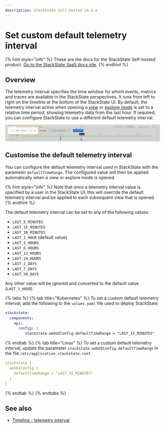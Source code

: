 ```yaml
---
description: StackState Self-hosted v4.5.x
---
```


# Set custom default telemetry interval

{% hint style="info" %}
These are the docs for the StackState Self-hosted product. [Go to the StackState SaaS docs site](https://docs.stackstate.com/v/stackstate-saas/).
{% endhint %}

## Overview

The telemetry interval specifies the time window for which events, metrics and traces are available in the StackState perspectives. It runs from left to right on the timeline at the bottom of the StackState UI. By default, the telemetry interval active when opening a [view](/use/stackstate-ui/views/about_views.md) or [explore mode](/use/stackstate-ui/explore_mode.md) is set to a relative time period, showing telemetry data from the last hour. If required, you can configure StackState to use a different default telemetry interval.

![Telemetry interval](../../.gitbook/assets/v44_telemetry_interval.png)

## Customise the default telemetry interval

You can configure the default telemetry interval used in StackState with the parameter `defaultTimeRange`. The configured value will then be applied automatically when a view or explore mode is opened.

{% hint style="info" %}
Note that once a telemetry interval value is specified by a user in the StackState UI, this will override the default telemetry interval and be applied to each subsequent view that is opened.
{% endhint %}

The default telemetry interval can be set to any of the following values:
- `LAST_5_MINUTES`
- `LAST_15_MINUTES`
- `LAST_30_MINUTES`
- `LAST_1_HOUR` (default value)
- `LAST_3_HOURS`
- `LAST_6_HOURS`
- `LAST_12_HOURS`
- `LAST_24_HOURS`
- `LAST_2_DAYS`
- `LAST_7_DAYS`
- `LAST_30_DAYS`
 
Any other value will be ignored and converted to the default value (`LAST_1_HOUR`).

{% tabs %}
{% tab title="Kubernetes" %}
To set a custom default telemetry interval, add the following to the `values.yaml` file used to deploy StackState:
```yaml
stackstate:
  components:
    api:
      config: |
         stackstate.webUIConfig.defaultTimeRange = "LAST_15_MINUTES"

```
{% endtab %}
{% tab title="Linux" %}
To set a custom default telemetry interval, update the parameter `stackstate.webUIConfig.defaultTimeRange` in the file `/etc/application_stackstate.conf`.

```yaml
stackstate {
  webUIConfig {
    defaultTimeRange = "LAST_15_MINUTES"
  }
}
```
{% endtab %}
{% endtabs %}

## See also

* [Timeline - telemetry interval](/use/stackstate-ui/timeline-time-travel.md#telemetry-interval)
